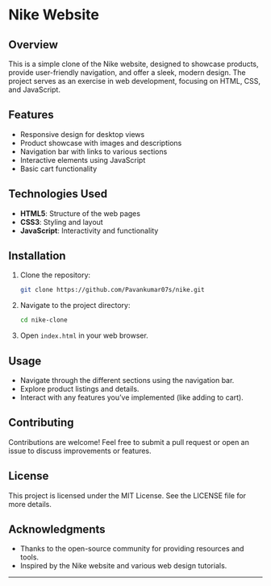 # Nike Website 

## Overview

This is a simple clone of the Nike website, designed to showcase products, provide user-friendly navigation, and offer a sleek, modern design. The project serves as an exercise in web development, focusing on HTML, CSS, and JavaScript.

## Features

- Responsive design for desktop views
- Product showcase with images and descriptions
- Navigation bar with links to various sections
- Interactive elements using JavaScript
- Basic cart functionality 

## Technologies Used

- **HTML5**: Structure of the web pages
- **CSS3**: Styling and layout
- **JavaScript**: Interactivity and functionality


## Installation

1. Clone the repository:
   ```bash
   git clone https://github.com/Pavankumar07s/nike.git
   ```
2. Navigate to the project directory:
   ```bash
   cd nike-clone
   ```
3. Open `index.html` in your web browser.

## Usage

- Navigate through the different sections using the navigation bar.
- Explore product listings and details.
- Interact with any features you’ve implemented (like adding to cart).

## Contributing

Contributions are welcome! Feel free to submit a pull request or open an issue to discuss improvements or features.

## License

This project is licensed under the MIT License. See the LICENSE file for more details.

## Acknowledgments

- Thanks to the open-source community for providing resources and tools.
- Inspired by the Nike website and various web design tutorials.

---
